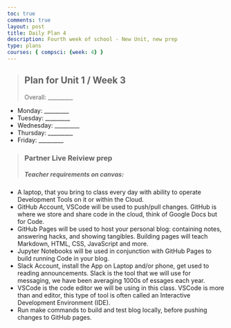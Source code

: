 ```yaml
---
toc: true
comments: true
layout: post
title: Daily Plan 4
description: Fourth week of school - New Unit, new prep
type: plans
courses: { compsci: {week: 4} }
---
```

> ## Plan for Unit 1 / Week 3
> Overall: _________
- Monday: _________
- Tuesday:  _________
- Wednesday: _________
- Thursday: _________
- Friday: _________

> ### Partner Live Reiview prep
> ##### Teacher requirements on canvas:
- A laptop, that you bring to class every day with ability to operate Development Tools on it or within the Cloud.
- GitHub Account, VSCode will be used to push/pull changes. GitHub is where we store and share code in the cloud, think of Google Docs but for Code.
- GitHub Pages will be used to host your personal blog: containing notes, answering hacks, and showing tangibles. Building pages will teach Markdown, HTML, CSS, JavaScript and more.
- Jupyter Notebooks will be used in conjunction with GitHub Pages to build running Code in your blog.
- Slack Account, install the App on Laptop and/or phone, get used to reading announcements. Slack is the tool that we will use for messaging, we have been averaging 1000s of essages each year.
- VSCode is the code editor we will be using in this class. VSCode is more than and editor, this type of tool is often called an Interactive Development Environment (IDE).
- Run make commands to build and test blog locally, before pushing changes to GitHub pages.